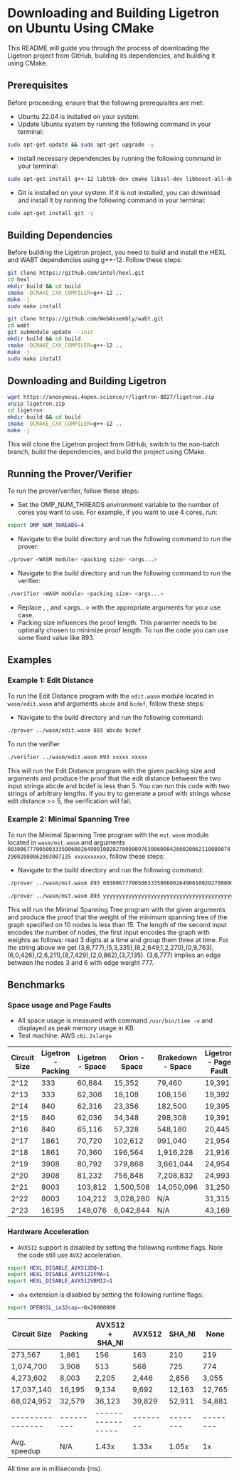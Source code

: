 # Downloading and Building Ligetron on Ubuntu Using CMake

This README will guide you through the process of downloading the Ligetron project from GitHub, building its dependencies, and building it using CMake.

## Prerequisites
Before proceeding, ensure that the following prerequisites are met:

* Ubuntu 22.04 is installed on your system.
* Update Ubuntu system by running the following command in your terminal:

``` bash
sudo apt-get update && sudo apt-get upgrade -y
```

* Install necessary dependencies by running the following command in your terminal:

```bash
sudo apt-get install g++-12 libtbb-dev cmake libssl-dev libboost-all-dev -y
```

* Git is installed on your system. If it is not installed, you can download and install it by running the following command in your terminal:

``` bash
sudo apt-get install git -y
```

## Building Dependencies
Before building the Ligetron project, you need to build and install the HEXL and WABT dependencies using g++-12. Follow these steps:

``` bash
git clone https://github.com/intel/hexl.git
cd hexl
mkdir build && cd build
cmake -DCMAKE_CXX_COMPILER=g++-12 ..
make -j
sudo make install
```

``` bash
git clone https://github.com/WebAssembly/wabt.git
cd wabt
git submodule update --init
mkdir build && cd build
cmake -DCMAKE_CXX_COMPILER=g++-12 ..
make -j
sudo make install
```

## Downloading and Building Ligetron

``` bash
wget https://anonymous.4open.science/r/ligetron-8B27/ligetron.zip
unzip ligetron.zip
cd ligetron
mkdir build && cd build
cmake -DCMAKE_CXX_COMPILER=g++-12 ..
make -j
```

This will clone the Ligetron project from GitHub, switch to the non-batch branch, build the dependencies, and build the project using CMake.

## Running the Prover/Verifier
To run the prover/verifier, follow these steps:

* Set the OMP_NUM_THREADS environment variable to the number of cores you want to use. For example, if you want to use 4 cores, run:

``` bash
export OMP_NUM_THREADS=4
```

* Navigate to the build directory and run the following command to run the prover:

``` bash
./prover <WASM module> <packing size> <args...>
```

* Navigate to the build directory and run the following command to run the verifier:

``` bash
./verifier <WASM module> <packing size> <args...>
```

* Replace <WASM module>, <packing size>, and <args...> with the appropriate arguments for your use case.
* Packing size influences the proof length. This paramter needs to be optimally chosen to minimize proof length. To run the code you can use some fixed value like 893. 

## Examples

### Example 1: Edit Distance
To run the Edit Distance program with the `edit.wasm` module located in `wasm/edit.wasm` and arguments `abcde` and `bcdef`, follow these steps:

* Navigate to the build directory and run the following command:

``` bash
./prover ../wasm/edit.wasm 893 abcde bcdef
```

To run the verifier

``` bash
./verifier ../wasm/edit.wasm 893 xxxxx xxxxx
```


This will run the Edit Distance program with the given packing size and arguments and produce the proof that the edit distance between the two input strings abcde and bcdef is less than 5. You can run this code with two strings of arbitrary lengths. If you try to generate a proof with strings whose edit distance >= 5, the verification will fail. 


### Example 2: Minimal Spanning Tree
To run the Minimal Spanning Tree program with the `mst.wasm` module located in `wasm/mst.wasm` and arguments `003006777005003335006002649001002027000009763006000426002006211008007429002000862003007135 xxxxxxxxxx`, follow these steps:

* Navigate to the build directory and run the following command:

``` bash
./prover ../wasm/mst.wasm 893 003006777005003335006002649001002027000009763006000426002006211008007429002000862003007135 xxxxxxxxxx
```

``` bash
./prover ../wasm/mst.wasm 893 yyyyyyyyyyyyyyyyyyyyyyyyyyyyyyyyyyyyyyyyyyyyyyyyyyyyyyyyyyyyyyyyyyyyyyyyyyyyyyyyyyyyyyyyyy xxxxxxxxxx
```


This will run the Minimal Spanning Tree program with the given arguments and produce the proof that the weight of the minimum spanning tree of the graph specified on 10 nodes is less than 15. The length of the second input encodes the number of nodes, the first input encodes the graph with weights as follows: read 3 digits at a time and group them three at time. For the string above we get (3,6,777),(5,3,335),(6,2,649,1,2,270),(0,9,763),(6,0,426),(2,6,211),(8,7,429),(2,0,862),(3,7,135). (3,6,777) implies an edge between the nodes 3 and 6 with edge weight 777.  

## Benchmarks

### Space usage and Page Faults

* All space usage is measured with command `/usr/bin/time -v` and displayed as peak memory usage in KB. 
* Test machine: AWS `c6i.2xlarge`

| Circuit Size | Ligetron - Packing | Ligetron - Space | Orion - Space | Brakedown - Space | Ligetron - Page Fault | Orion - Page Fault | Brakedown - Page Fault |
|--------------|--------------------|------------------|---------------|-------------------|-----------------------|--------------------|------------------------|
| 2^12         | 333                | 60,884           | 15,352        | 79,460            | 19,391                | 3,152              | 22,023                 |
| 2^13         | 333                | 62,308           | 18,108        | 108,156           | 19,392                | 3,838              | 31,002                 |
| 2^14         | 840                | 62,316           | 23,356        | 182,500           | 19,395                | 5,199              | 51,472                 |
| 2^15         | 840                | 62,036           | 34,348        | 298,308           | 19,391                | 8,057              | 81,127                 |
| 2^16         | 840                | 65,116           | 57,328        | 548,180           | 20,445                | 14,053             | 149,395                |
| 2^17         | 1861               | 70,720           | 102,612       | 991,040           | 21,954                | 25,688             | 273,156                |
| 2^18         | 1861               | 70,360           | 196,564       | 1,916,228         | 21,916                | 49,892             | 531,482                |
| 2^19         | 3908               | 80,792           | 379,868       | 3,661,044         | 24,954                | 97,141             | 1,035,395              |
| 2^20         | 3908               | 81,232           | 756,848       | 7,208,832         | 24,993                | 194,167            | 2,120,920              |
| 2^21         | 8003               | 103,812          | 1,500,508     | 14,050,096        | 31,250                | 385,644            | 4,588,409              |
| 2^22         | 8003               | 104,212          | 3,028,280     | N/A               | 31,315                | 782,885            | N/A                    |
| 2^23         | 16195              | 148,076          | 6,042,844     | N/A               | 43,169                | 1,563,046          | N/A                    |


### Hardware Acceleration

* `AVX512` support is disabled by setting the following runtime flags. Note the code still use `AVX2` acceleration.

``` bash
export HEXL_DISABLE_AVX512DQ=1
export HEXL_DISABLE_AVX512IFMA=1
export HEXL_DISABLE_AVX512VBMI2=1
```

* `sha` extension is disabled by setting the following runtime flags:

``` bash
export OPENSSL_ia32cap=~0x20000000
```

| Circuit Size   | Packing | AVX512 + SHA_NI | AVX512 | SHA_NI | None   |
|----------------|---------|-----------------|--------|--------|--------|
| 273,567        | 1,861   | 156             | 163    | 210    | 219    |
| 1,074,700      | 3,908   | 513             | 568    | 725    | 774    |
| 4,273,602      | 8,003   | 2,205           | 2,446  | 2,856  | 3,055  |
| 17,037,140     | 16,195  | 9,134           | 9,692  | 12,163 | 12,765 |
| 68,024,952     | 32,579  | 36,123          | 39,829 | 52,911 | 54,881 |
|----------------|---------|-----------------|--------|--------|--------|
| Avg. speedup   | N/A     | 1.43x           | 1.33x  | 1.05x  | 1x     |

All time are in milliseconds (ms).
